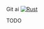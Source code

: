 Git ai [![Rust](https://github.com/oleander/git-ai/actions/workflows/rust.yml/badge.svg)](https://github.com/oleander/git-ai/actions/workflows/rust.yml)

TODO
